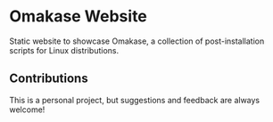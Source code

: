 # Omakase Website

Static website to showcase Omakase, a collection of post-installation scripts for Linux distributions.

## Contributions

This is a personal project, but suggestions and feedback are always welcome!
